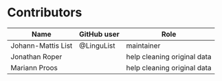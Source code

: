 # Contributors

Name | GitHub user | Role
--- | --- | ---
Johann-Mattis List | @LinguList | maintainer
Jonathan Roper | | help cleaning original data
Mariann Proos | | help cleaning original data

